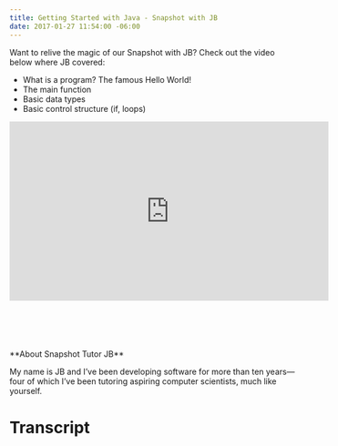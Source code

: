 ```yaml
---
title: Getting Started with Java - Snapshot with JB
date: 2017-01-27 11:54:00 -06:00
---
```


Want to relive the magic of our Snapshot with JB? Check out the video below where JB covered:

* What is a program? The famous Hello World!
* The main function
* Basic data types
* Basic control structure (if, loops)

<iframe width="560" height="315" src="https://www.youtube.com/embed/HxE1dYtpkHc" frameborder="0" allowfullscreen>
</iframe>
<br>
<br>
<br>
<br>
<br>
<br>
**About Snapshot Tutor JB**

My name is JB and I’ve been developing software for more than ten years—four of which I’ve been tutoring aspiring computer scientists, much like yourself.

# Transcript